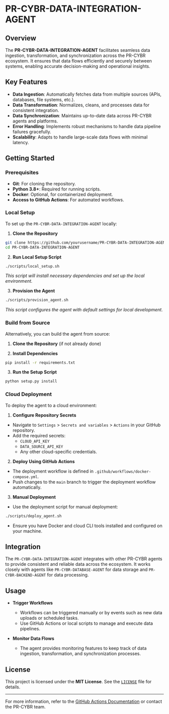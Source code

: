 # PR-CYBR-DATA-INTEGRATION-AGENT

## Overview

The **PR-CYBR-DATA-INTEGRATION-AGENT** facilitates seamless data ingestion, transformation, and synchronization across the PR-CYBR ecosystem. It ensures that data flows efficiently and securely between systems, enabling accurate decision-making and operational insights.

## Key Features

- **Data Ingestion**: Automatically fetches data from multiple sources (APIs, databases, file systems, etc.).
- **Data Transformation**: Normalizes, cleans, and processes data for consistent integration.
- **Data Synchronization**: Maintains up-to-date data across PR-CYBR agents and platforms.
- **Error Handling**: Implements robust mechanisms to handle data pipeline failures gracefully.
- **Scalability**: Adapts to handle large-scale data flows with minimal latency.

## Getting Started

### Prerequisites

- **Git**: For cloning the repository.
- **Python 3.8+**: Required for running scripts.
- **Docker**: Optional, for containerized deployment.
- **Access to GitHub Actions**: For automated workflows.

### Local Setup

To set up the `PR-CYBR-DATA-INTEGRATION-AGENT` locally:

1. **Clone the Repository**

```bash
git clone https://github.com/yourusername/PR-CYBR-DATA-INTEGRATION-AGENT.git
cd PR-CYBR-DATA-INTEGRATION-AGENT
```

2. **Run Local Setup Script**

```bash
./scripts/local_setup.sh
```
_This script will install necessary dependencies and set up the local environment._

3. **Provision the Agent**

```bash
./scripts/provision_agent.sh
```
_This script configures the agent with default settings for local development._

### Build from Source

Alternatively, you can build the agent from source:

1. **Clone the Repository** (if not already done)

2. **Install Dependencies**

```bash
pip install -r requirements.txt
```

3. **Run the Setup Script**

```bash
python setup.py install
```

### Cloud Deployment

To deploy the agent to a cloud environment:

1. **Configure Repository Secrets**

- Navigate to `Settings` > `Secrets and variables` > `Actions` in your GitHub repository.
- Add the required secrets:
   - `CLOUD_API_KEY`
   - `DATA_SOURCE_API_KEY`
   - Any other cloud-specific credentials.

2. **Deploy Using GitHub Actions**

- The deployment workflow is defined in `.github/workflows/docker-compose.yml`.
- Push changes to the `main` branch to trigger the deployment workflow automatically.

3. **Manual Deployment**

- Use the deployment script for manual deployment:

```bash
./scripts/deploy_agent.sh
```

- Ensure you have Docker and cloud CLI tools installed and configured on your machine.

## Integration

The `PR-CYBR-DATA-INTEGRATION-AGENT` integrates with other PR-CYBR agents to provide consistent and reliable data across the ecosystem. It works closely with agents like `PR-CYBR-DATABASE-AGENT` for data storage and `PR-CYBR-BACKEND-AGENT` for data processing.

## Usage

- **Trigger Workflows**

  - Workflows can be triggered manually or by events such as new data uploads or scheduled tasks.
  - Use GitHub Actions or local scripts to manage and execute data pipelines.

- **Monitor Data Flows**

  - The agent provides monitoring features to keep track of data ingestion, transformation, and synchronization processes.

## License

This project is licensed under the **MIT License**. See the [`LICENSE`](LICENSE) file for details.

---

For more information, refer to the [GitHub Actions Documentation](https://docs.github.com/en/actions) or contact the PR-CYBR team.
